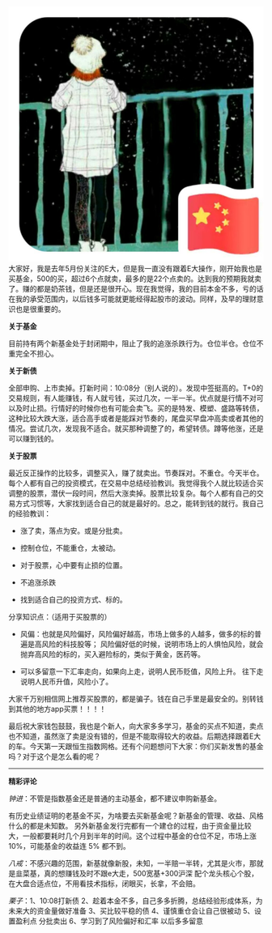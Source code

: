 ![](..\res\experience\Cherish.jpg ':size=40')大家好，我是去年5月份关注的E大，但是我一直没有跟着E大操作，刚开始我也是买基金，500的买，超过6个点就卖，最多的是22个点卖的。达到我的预期我就卖了。赚的都是奶茶钱，但是还是很开心。现在我觉得，我的目前本金不多，亏的话在我的承受范围内，以后钱多可能就更能经得起股市的波动。同样，及早的理财意识也是很重要的。

**关于基金**

目前持有两个新基金处于封闭期中，阻止了我的追涨杀跌行为。仓位半仓。仓位不重完全不担心。

**关于新债**

全部申购、上市卖掉。打新时间：10:08分（别人说的）。发现中签挺高的。T+0的交易规则，有人能赚钱，有人就亏钱，买过几次，一半一半。优点就是行情不对可以及时止损。行情好的时候你也有可能会卖飞。买的是特发、模塑、盛路等转债，这种比较大跌大涨，适合高手或者是能踩对节奏的，尾盘买早盘冲高卖或者其他的情况。尝试几次，发现我不适合。就买那种调整了的，希望转债。蹲等他涨，还是可以赚到钱的。

**关于股票**

最近反正操作的比较多，调整买入，赚了就卖出。节奏踩对。不重仓。今天半仓。每个人都有自己的投资模式，在交易中总结经验教训。我觉得我个人就比较适合买调整的股票，潜伏一段时间，然后大涨卖掉。股票比较复杂。每个人都有自己的交易方式习惯等，大家找到适合自己的就是最好的。总之，能转到钱的就行。我自己的经验教训：

- 涨了卖，落点为安。或是分批卖。

- 控制仓位，不能重仓，太被动。

- 对于股票，心中要有止损的位置。

- 不追涨杀跌

- 找到适合自己的投资方式、标的。

分享知识点：（适用于买股票的）

- 风偏：也就是风险偏好，风险偏好越高，市场上做多的人越多，做多的标的普遍是高风险的科技股等； 风险偏好低的时候，说明市场上的人惧怕风险，就会抛弃高风险的标的，买入避险标的，类似于黄金，医药等。

- 可以多留意一下汇率走向，如果向上走，说明人民币贬值，风险上升。 往下走说明人民币升值，风险小了。


大家千万别相信网上推荐买股票的，都是骗子。钱在自己手里是最安全的。别转钱到其他的地方app买票！！！！

最后祝大家钱包鼓鼓，我也是个新人，向大家多多学习，基金的买点不知道，卖点也不知道，虽然涨了卖是没有错的，但是不能取得较大的收益。后期选择跟着E大的车。今天第一天跟恒生指数网格。还有个问题想问下大家：你们买新发售的基金吗？对于这个是怎么看的呢？

------

**精彩评论**

*钟进*：不管是指数基金还是普通的主动基金，都不建议申购新基金。

有历史业绩证明的老基金不买，为啥要去买新基金呢？新基金的管理、收益、风格什么的都是未知数。
另外新基金发行完都有一个建仓的过程，由于资金量比较大，一般都要耗时几个月到半年的时间。这个过程中基金的仓位不足，市场上涨 10%，可能基金的收益连 5% 都不到。

*八戒*：不感兴趣的范围，新基就像新股，未知，一半赔一半转，尤其是火市，那就是韭菜基，真的想赚钱及时不跟e大走，500宽基+300沪深 配个龙头核心个股，在大盘合适点位，不用看技术指标，闭眼买，长拿，不会赔。

*栗子*：1、10:08打新债
2、趁着本金不多，自己多多折腾，总结经验形成体系，为未来大的资金量做好准备
3、买比较平稳的债
4、谨慎重仓会让自己很被动
5、设置盈利点 分批卖出
6、学习到了风险偏好和汇率 以后多多留意
